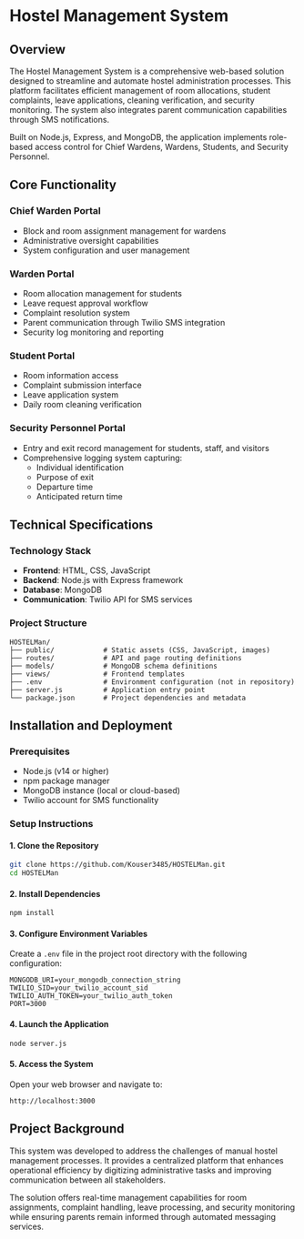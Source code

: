 # Hostel Management System

## Overview
The Hostel Management System is a comprehensive web-based solution designed to streamline and automate hostel administration processes. This platform facilitates efficient management of room allocations, student complaints, leave applications, cleaning verification, and security monitoring. The system also integrates parent communication capabilities through SMS notifications.

Built on Node.js, Express, and MongoDB, the application implements role-based access control for Chief Wardens, Wardens, Students, and Security Personnel.

## Core Functionality

### Chief Warden Portal
- Block and room assignment management for wardens
- Administrative oversight capabilities
- System configuration and user management

### Warden Portal
- Room allocation management for students
- Leave request approval workflow
- Complaint resolution system
- Parent communication through Twilio SMS integration
- Security log monitoring and reporting

### Student Portal
- Room information access
- Complaint submission interface
- Leave application system
- Daily room cleaning verification

### Security Personnel Portal
- Entry and exit record management for students, staff, and visitors
- Comprehensive logging system capturing:
  - Individual identification
  - Purpose of exit
  - Departure time
  - Anticipated return time

## Technical Specifications

### Technology Stack
- **Frontend**: HTML, CSS, JavaScript
- **Backend**: Node.js with Express framework
- **Database**: MongoDB
- **Communication**: Twilio API for SMS services

### Project Structure
```
HOSTELMan/
├── public/            # Static assets (CSS, JavaScript, images)
├── routes/            # API and page routing definitions
├── models/            # MongoDB schema definitions
├── views/             # Frontend templates
├── .env               # Environment configuration (not in repository)
├── server.js          # Application entry point
└── package.json       # Project dependencies and metadata
```

## Installation and Deployment

### Prerequisites
- Node.js (v14 or higher)
- npm package manager
- MongoDB instance (local or cloud-based)
- Twilio account for SMS functionality

### Setup Instructions

#### 1. Clone the Repository
```bash
git clone https://github.com/Kouser3485/HOSTELMan.git
cd HOSTELMan
```

#### 2. Install Dependencies
```bash
npm install
```

#### 3. Configure Environment Variables
Create a `.env` file in the project root directory with the following configuration:

```
MONGODB_URI=your_mongodb_connection_string
TWILIO_SID=your_twilio_account_sid
TWILIO_AUTH_TOKEN=your_twilio_auth_token
PORT=3000
```

#### 4. Launch the Application
```bash
node server.js
```

#### 5. Access the System
Open your web browser and navigate to:
```
http://localhost:3000
```

## Project Background

This system was developed to address the challenges of manual hostel management processes. It provides a centralized platform that enhances operational efficiency by digitizing administrative tasks and improving communication between all stakeholders.

The solution offers real-time management capabilities for room assignments, complaint handling, leave processing, and security monitoring while ensuring parents remain informed through automated messaging services.
